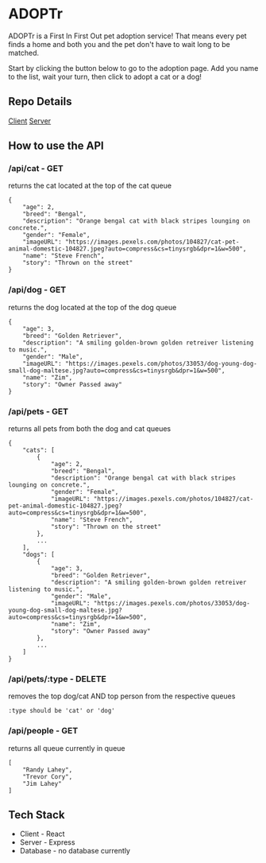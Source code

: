 # ADOPTr

ADOPTr is a First In First Out pet adoption service! That means every pet finds a home and both you and the pet don't have to wait long to be matched.

Start by clicking the button below to go to the adoption page. Add you name to the list, wait your turn, then click to adopt a cat or a dog!

## Repo Details

[Client](https://github.com/Russjames92/petful-client)
[Server]()

## How to use the API

### /api/cat - GET

returns the cat located at the top of the cat queue

```
{
    "age": 2,
    "breed": "Bengal",
    "description": "Orange bengal cat with black stripes lounging on concrete.",
    "gender": "Female",
    "imageURL": "https://images.pexels.com/photos/104827/cat-pet-animal-domestic-104827.jpeg?auto=compress&cs=tinysrgb&dpr=1&w=500",
    "name": "Steve French",
    "story": "Thrown on the street"
}
```

### /api/dog - GET

returns the dog located at the top of the dog queue

```
{
    "age": 3,
    "breed": "Golden Retriever",
    "description": "A smiling golden-brown golden retreiver listening to music.",
    "gender": "Male",
    "imageURL": "https://images.pexels.com/photos/33053/dog-young-dog-small-dog-maltese.jpg?auto=compress&cs=tinysrgb&dpr=1&w=500",
    "name": "Zim",
    "story": "Owner Passed away"
}
```

### /api/pets - GET

returns all pets from both the dog and cat queues

```
{
    "cats": [
        {
            "age": 2,
            "breed": "Bengal",
            "description": "Orange bengal cat with black stripes lounging on concrete.",
            "gender": "Female",
            "imageURL": "https://images.pexels.com/photos/104827/cat-pet-animal-domestic-104827.jpeg?auto=compress&cs=tinysrgb&dpr=1&w=500",
            "name": "Steve French",
            "story": "Thrown on the street"
        },
        ...
    ],
    "dogs": [
        {
            "age": 3,
            "breed": "Golden Retriever",
            "description": "A smiling golden-brown golden retreiver listening to music.",
            "gender": "Male",
            "imageURL": "https://images.pexels.com/photos/33053/dog-young-dog-small-dog-maltese.jpg?auto=compress&cs=tinysrgb&dpr=1&w=500",
            "name": "Zim",
            "story": "Owner Passed away"
        },
        ...
    ]
}
```

### /api/pets/:type - DELETE

removes the top dog/cat AND top person from the respective queues

```
:type should be 'cat' or 'dog'
```

### /api/people - GET

returns all queue currently in queue

```
[
    "Randy Lahey",
    "Trevor Cory",
    "Jim Lahey"
]
```

## Tech Stack

- Client - React
- Server - Express
- Database - no database currently
